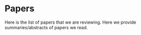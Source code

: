 # Papers
Here is the list of papers that we are reviewing. Here we provide summaries/abstracts of papers we read.

